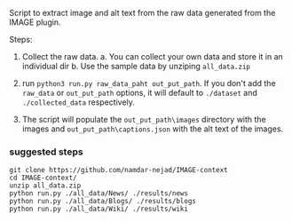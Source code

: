 Script to extract image and alt text from the raw data generated from the IMAGE plugin.

Steps:
1. Collect the raw data.
    a. You can collect your own data and store it in an individual dir
    b. Use the sample data by unziping `all_data.zip`
2. run `python3 run.py raw_data_paht out_put_path`. If you don't add the `raw_data` or `out_put_path` options, it will default to `./dataset` and `./collected_data` respectively.

3. The script will populate the `out_put_path\images` directory with the images and `out_put_path\captions.json` with the alt text of the images.

### suggested steps
```
git clone https://github.com/namdar-nejad/IMAGE-context
cd IMAGE-context/
unzip all_data.zip
python run.py ./all_data/News/ ./results/news
python run.py ./all_data/Blogs/ ./results/blogs
python run.py ./all_data/Wiki/ ./results/wiki
```
